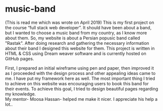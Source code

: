 # music-band
(This is read me which was wrote on April 2019)
This is my first project on the course “full stack web developer”. 
It should have been about a  band, but I wanted to choose a music band from my country, as I know more about them. So, my website is about a Persian popusic
band called "Rastak". After doing research and gathering the necessary information about their band I designed this website for them.
This project is written in HTML & CSS using Dream weaver software and is currently hosted on GitHub pages.

First, I prepared an initial wireframe using pen and paper, then improved it as I proceeded with the design process and 
other appealing ideas came to me. I have put my framework here as well.
The most important thing I tried to achieve on this website was encouraging users to book this band for their events.
To achieve this goal, I tried to design beautiful pages regarding my knowledge.  
My mentor- Moosa Hassan- helped me make it nicer. I appreciate his help a lot..  
